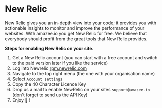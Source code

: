 # New Relic

New Relic gives you an in-depth view into your code; it provides you with
actionable insights to monitor and improve the performance of your websites.
With amazee.io you get New Relic for free. We believe that everybody should profit
from the great tools that New Relic provides.

**Steps for enabling New Relic on your site.**

1. Get a New Relic account (you can start with a free account and switch to the paid version later if you like the service)
2. Log into Newrelic [rpm.newrelic.com](http://rpm.newrelic.com)
3. Navigate to the top right menu (the one with your organisation name)
4. Select `Account settings`
5. Copy the 40 Character Licence Key
6. Drop us a mail to enable NewRelic on your sites `support@amazee.io` (don't forget to send us the API Key)
7. Enjoy 🚀 !

